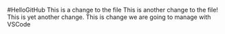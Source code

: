 #HelloGitHub
This is a change to the file
This is another change to the file!
This is yet another change.
This is change we are going to manage with VSCode
